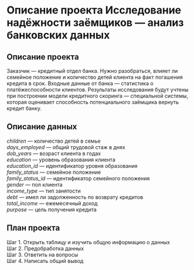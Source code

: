 # Описание проекта Исследование надёжности заёмщиков — анализ банковских данных

## Описание проекта

Заказчик — кредитный отдел банка. Нужно разобраться, влияет ли семейное положение и количество детей клиента на факт погашения кредита в срок. Входные данные от банка — статистика о платёжеспособности клиентов.
Результаты исследования будут учтены при построении модели кредитного скоринга — специальной системы, которая оценивает способность потенциального заёмщика вернуть кредит банку.

## Описание данных
  
*children* — количество детей в семье  
*days_employed* — общий трудовой стаж в днях  
*dob_years* — возраст клиента в годах  
*education* — уровень образования клиента  
*education_id* — идентификатор уровня образования  
*family_status* — семейное положение  
*family_status_id* — идентификатор семейного положения  
*gender* — пол клиента  
*income_type* — тип занятости  
*debt* — имел ли задолженность по возврату кредитов  
*total_income* — ежемесячный доход  
*purpose* — цель получения кредита  


## План проекта
  
Шаг 1. Открыть таблицу и изучить общую информацию о данных  
Шаг 2. Предобработка данных  
Шаг 3. Ответить на вопросы  
Шаг 4. Написать общий вывод  